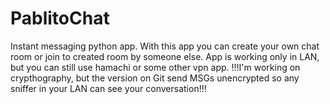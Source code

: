 # PablitoChat
Instant messaging python app. With this app you can create your own chat room or join to created room by someone else.
App is working only in LAN, but you can still use hamachi or some other vpn app.
!!!I'm working on crypthography, but the version on Git send MSGs unencrypted so any sniffer in your LAN can see your conversation!!!

